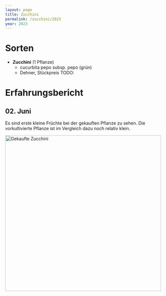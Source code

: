 ```yaml
---
layout: page
title: Zucchini
permalink: /zucchini/2023
year: 2023
---
```


# Sorten
- **Zucchini** (1 Pflanze)
    - cucurbita pepo subsp. pepo (grün)
    - Dehner, Stückpreis TODO:


# Erfahrungsbericht 
## 02. Juni
Es sind erste kleine Früchte bei der gekauften Pflanze zu sehen. Die vorkultivierte Pflanze ist im Vergleich dazu noch relativ klein.

<img src="./plants/images/zucchini/02-06-2023_erste_früchte.jpeg" width="500" title="Gekaufte Zucchini">